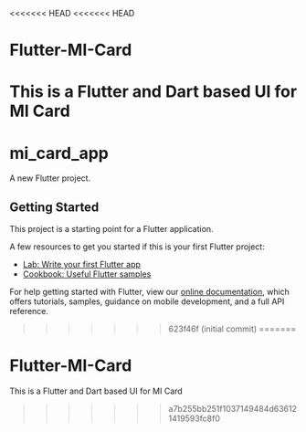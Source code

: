 <<<<<<< HEAD
<<<<<<< HEAD
# Flutter-MI-Card
This is a Flutter and Dart based UI for MI Card
=======
# mi_card_app

A new Flutter project.

## Getting Started

This project is a starting point for a Flutter application.

A few resources to get you started if this is your first Flutter project:

- [Lab: Write your first Flutter app](https://flutter.dev/docs/get-started/codelab)
- [Cookbook: Useful Flutter samples](https://flutter.dev/docs/cookbook)

For help getting started with Flutter, view our
[online documentation](https://flutter.dev/docs), which offers tutorials,
samples, guidance on mobile development, and a full API reference.
>>>>>>> 623f46f (initial commit)
=======
# Flutter-MI-Card
This is a Flutter and Dart based UI for MI Card
>>>>>>> a7b255bb251f1037149484d636121419593fc8f0
